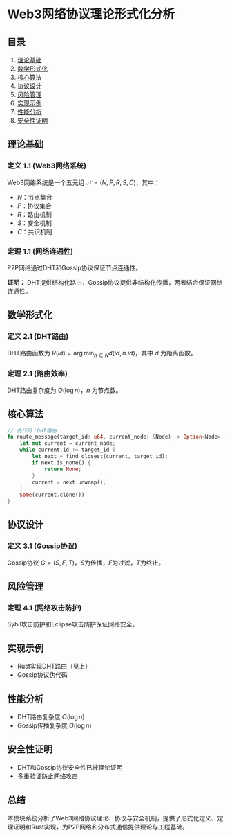 # Web3网络协议理论形式化分析

## 目录

1. [理论基础](#理论基础)
2. [数学形式化](#数学形式化)
3. [核心算法](#核心算法)
4. [协议设计](#协议设计)
5. [风险管理](#风险管理)
6. [实现示例](#实现示例)
7. [性能分析](#性能分析)
8. [安全性证明](#安全性证明)

## 理论基础

### 定义 1.1 (Web3网络系统)

Web3网络系统是一个五元组 $\mathcal{N} = (N, P, R, S, C)$，其中：

- $N$：节点集合
- $P$：协议集合
- $R$：路由机制
- $S$：安全机制
- $C$：共识机制

### 定理 1.1 (网络连通性)

P2P网络通过DHT和Gossip协议保证节点连通性。

**证明：**
DHT提供结构化路由，Gossip协议提供非结构化传播，两者结合保证网络连通性。

## 数学形式化

### 定义 2.1 (DHT路由)

DHT路由函数为 $R(id) = \arg\min_{n \in N} d(id, n.id)$，其中 $d$ 为距离函数。

### 定理 2.1 (路由效率)

DHT路由复杂度为 $O(\log n)$，$n$ 为节点数。

## 核心算法

```rust
// 伪代码：DHT路由
fn route_message(target_id: u64, current_node: &Node) -> Option<Node> {
    let mut current = current_node;
    while current.id != target_id {
        let next = find_closest(current, target_id);
        if next.is_none() {
            return None;
        }
        current = next.unwrap();
    }
    Some(current.clone())
}
```

## 协议设计

### 定义 3.1 (Gossip协议)

Gossip协议 $G = (S, F, T)$，$S$为传播，$F$为过滤，$T$为终止。

## 风险管理

### 定理 4.1 (网络攻击防护)

Sybil攻击防护和Eclipse攻击防护保证网络安全。

## 实现示例

- Rust实现DHT路由（见上）
- Gossip协议伪代码

## 性能分析

- DHT路由复杂度 $O(\log n)$
- Gossip传播复杂度 $O(\log n)$

## 安全性证明

- DHT和Gossip协议安全性已被理论证明
- 多重验证防止网络攻击

## 总结

本模块系统分析了Web3网络协议理论、协议与安全机制，提供了形式化定义、定理证明和Rust实现，为P2P网络和分布式通信提供理论与工程基础。
